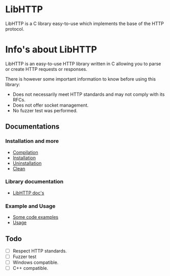 # LibHTTP
LibHTTP is a C library easy-to-use which implements the base of the HTTP protocol.

# Info's about LibHTTP
LibHTTP is an easy-to-use HTTP library written in C allowing you to parse or create HTTP requests or responses.

There is however some important information to know before using this library:

- Does not necessarily meet HTTP standards and may not comply with its RFCs.
- Does not offer socket management.
- No fuzzer test was performed.

## Documentations
### Installation and more
- [Compilation](Docs/make.md#Compilation)
- [Installation](Docs/make.md#Installation)
- [Uninstallation](Docs/make.md#Uninstallation)
- [Clean](Docs/make.md#Clean)

### Library documentation
-  [LibHTTP doc's](Docs/libhttp.md)

### Example and Usage
- [Some code examples](Examples/)
- [Usage](Examples/usage.md)

## Todo
- [ ] Respect HTTP standards.
- [ ] Fuzzer test
- [ ] Windows compatible.
- [ ] C++ compatible.
